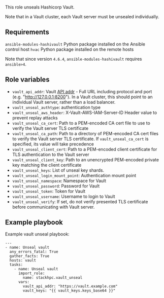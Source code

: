 This role unseals Hashicorp Vault.

Note that in a Vault cluster, each Vault server must be unsealed individually.

Requirements
------------

`ansible-modules-hashivault` Python package installed on the Ansible control host
`hvac` Python package installed on the remote hosts

Note that since version `4.6.4`, `ansible-modules-hashivault` requires
`ansible>4`.

Role variables
--------------

* `vault_api_addr`: Vault [API addr](https://www.vaultproject.io/docs/configuration#api_addr) - Full URL including protocol and port (e.g. "http://127.0.0.1:8200"). In a Vault cluster, this should point to an individual Vault server, rather than a load balancer.
* `vault_unseal_authtype`: authentication type
* `vault_unseal_aws_header`: X-Vault-AWS-IAM-Server-ID Header value to prevent replay attacks
* `vault_unseal_ca_cert`: Path to a PEM-encoded CA cert file to use to verify the Vault server TLS certificate
* `vault_unseal_ca_path`: Path to a directory of PEM-encoded CA cert files to verify the Vault server TLS certificate. If `vault_unseal_ca_cert` is specified, its value will take precedence
* `vault_unseal_client_cert`: Path to a PEM-encoded client certificate for TLS authentication to the Vault server
* `vault_unseal_client_key`: Path to an unencrypted PEM-encoded private key matching the client certificate
* `vault_unseal_keys`: List of unseal key shards.
* `vault_unseal_login_mount_point`: Authentication mount point
* `vault_unseal_namespace`: Namespace for Vault
* `vault_unseal_password`: Password for Vault
* `vault_unseal_token`: Token for Vault
* `vault_unseal_username`: Username to login to Vault
* `vault_unseal_verify`: If set, do not verify presented TLS certificate before communicating with Vault server.

Example playbook
----------------

Example vault unseal playbook:
```
---
- name: Unseal vault
  any_errors_fatal: True
  gather_facts: True
  hosts: vault
  tasks:
    - name: Unseal vault
      import_role:
        name: stackhpc.vault_unseal
      vars:
        vault_api_addr: "https://vault.example.com"
        vault_keys: "{{ vault_keys.keys_base64 }}"
```
